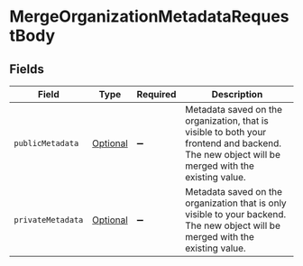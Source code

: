 # MergeOrganizationMetadataRequestBody


## Fields

| Field                                                                                                                                         | Type                                                                                                                                          | Required                                                                                                                                      | Description                                                                                                                                   |
| --------------------------------------------------------------------------------------------------------------------------------------------- | --------------------------------------------------------------------------------------------------------------------------------------------- | --------------------------------------------------------------------------------------------------------------------------------------------- | --------------------------------------------------------------------------------------------------------------------------------------------- |
| `publicMetadata`                                                                                                                              | [Optional<MergeOrganizationMetadataPublicMetadata>](../../models/operations/MergeOrganizationMetadataPublicMetadata.md)                       | :heavy_minus_sign:                                                                                                                            | Metadata saved on the organization, that is visible to both your frontend and backend.<br/>The new object will be merged with the existing value. |
| `privateMetadata`                                                                                                                             | [Optional<MergeOrganizationMetadataPrivateMetadata>](../../models/operations/MergeOrganizationMetadataPrivateMetadata.md)                     | :heavy_minus_sign:                                                                                                                            | Metadata saved on the organization that is only visible to your backend.<br/>The new object will be merged with the existing value.           |